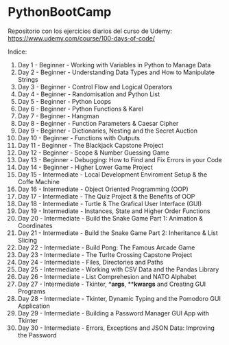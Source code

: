 # PythonBootCamp

Repositorio con los ejercicios diarios del curso de Udemy: https://www.udemy.com/course/100-days-of-code/

Indice:
  1. Day 1 - Beginner - Working with Variables in Python to Manage Data
  2. Day 2 - Beginner - Understanding Data Types and How to Manipulate Strings
  3. Day 3 - Beginner - Control Flow and Logical Operators
  4. Day 4 - Beginner - Randomisation and Python List
  5. Day 5 - Beginner - Python Loops
  6. Day 6 - Beginner - Python Functions & Karel
  7. Day 7 - Beginner - Hangman
  8. Day 8 - Beginner - Function Parameters & Caesar Cipher
  9. Day 9 - Beginner - Dictionaries, Nesting and the Secret Auction
  10. Day 10 - Beginner - Functions with Outputs
  11. Day 11 - Beginner - The Blackjack Capstone Project
  12. Day 12 - Beginner - Scope & Number Guessing Game
  13. Day 13 - Beginner - Debugging: How to Find and Fix Errors in your Code
  14. Day 14 - Beginner - Higher Lower Game Project
  15. Day 15 - Intermediate - Local Development Enviroment Setup & the Coffe Machine
  16. Day 16 - Intermediate - Object Oriented Programming (OOP)
  17. Day 17 - Intermediate - The Quiz Project & the Benefits of OOP
  18. Day 18 - Intermediate - Turtle & The Grafical User Interface (GUI)
  19. Day 19 - Intermediate - Instances, State and Higher Order Functions
  20. Day 20 - Intermediate - Build the Snake Game Part 1: Animation & Coordinates
  21. Day 21 - Intermediate - Build the Snake Game Part 2: Inheritance & List Slicing
  22. Day 22 - Intermediate - Build Pong: The Famous Arcade Game
  23. Day 23 - Intermediate - The Turlte Crossing Capstone Project
  24. Day 24 - Intermediate - Files, Directories and Paths
  25. Day 25 - Intermediate - Working with CSV Data and the Pandas Library
  26. Day 26 - Intermediate - List Comprehesion and NATO Alphabet
  27. Day 27 - Intermediate - Tkinter, ***args**, ****kwargs** and Creating GUI Programs
  28. Day 28 - Intermediate - Tkinter, Dynamic Typing and the Pomodoro GUI Application
  29. Day 29 - Intermediate - Building a Password Manager GUI App with Tkinter
  30. Day 30 - Intermediate - Errors, Exceptions and JSON Data: Improving the Password
